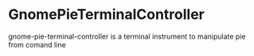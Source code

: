 # GnomePieTerminalController
gnome-pie-terminal-controller is a terminal instrument to manipulate pie from comand line
